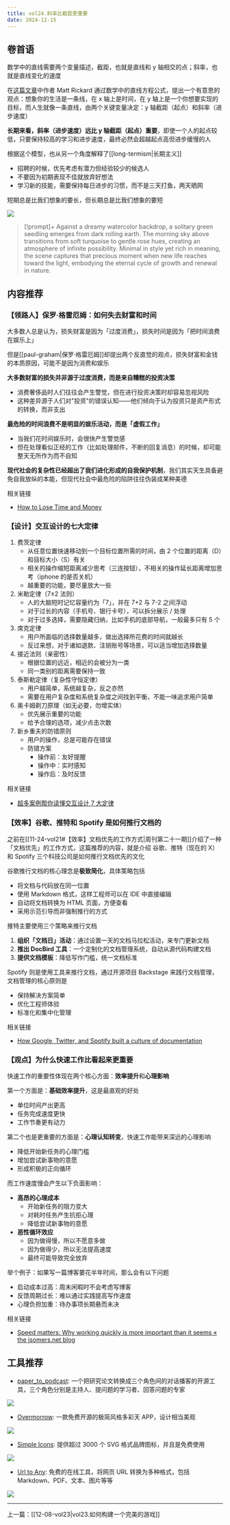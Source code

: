 ```yaml
---
title: vol24.斜率比截距更重要
date: 2024-12-15
---
```

## 卷首语

数学中的直线需要两个变量描述，截距，也就是直线和 y 轴相交的点；斜率，也就是直线变化的速度

在[这篇文章](https://matt-rickard.com/hire-slope-not-intercept)中作者 Matt Rickard 通过数学中的直线方程公式，提出一个有意思的观点：想象你的生活是一条线，在 x 轴上是时间，在 y 轴上是一个你想要实现的目标，而人生就像一条直线，由两个关键变量决定：y 轴截距（起点）和斜率（进步速度）

**长期来看，斜率（进步速度）远比 y 轴截距（起点）重要**，即使一个人的起点较低，只要保持较高的学习和进步速度，最终必然会超越起点高但进步缓慢的人

根据这个模型，也从另一个角度解释了[[long-termism|长期主义]]

- 招聘的时候，优先考虑有潜力但经验较少的候选人
- 不要因为初期表现不佳就放弃好想法
- 学习新的技能，需要保持每日进步的习惯，而不是三天打鱼，两天晒网

短期总是比我们想象的要长，但长期总是比我们想象的要短

![](https://notesimgs.oss-cn-shanghai.aliyuncs.com/img/202412151123846.jpg)

> [!prompt]+
> Against a dreamy watercolor backdrop, a solitary green seedling emerges from dark rolling earth. The morning sky above transitions from soft turquoise to gentle rose hues, creating an atmosphere of infinite possibility. Minimal in style yet rich in meaning, the scene captures that precious moment when new life reaches toward the light, embodying the eternal cycle of growth and renewal in nature.

## 内容推荐

### 【领路人】保罗·格雷厄姆：如何失去财富和时间

大多数人总是认为，损失财富是因为「过度消费」，损失时间是因为「把时间浪费在娱乐上」

但是[[paul-graham|保罗·格雷厄姆]]却提出两个反直觉的观点，损失财富和金钱的本质原因，可能不是因为消费和娱乐

**大多数财富的损失并非源于过度消费，而是来自糟糕的投资决策**

- 消费奢侈品时人们往往会产生警觉，但在进行投资决策时却容易忽视风险
- 这种差异源于人们对"投资"的错误认知——他们倾向于认为投资只是资产形式的转换，而非支出

**最危险的时间浪费不是明显的娱乐活动，而是「虚假工作」**

- 当我们花时间娱乐时，会很快产生警觉感
- 但在处理看似正经的工作（比如处理邮件，不断的回复消息）的时候，却可能整天无所作为而不自知

**现代社会的复杂性已经超出了我们进化形成的自我保护机制**，我们其实天生具备避免自我放纵的本能，但现代社会中最危险的陷阱往往伪装成某种美德

相关链接

- [How to Lose Time and Money](https://paulgraham.com/selfindulgence.html)

### 【设计】交互设计的七大定律

1. 费茨定律
    - 从任意位置快速移动到一个目标位置所需的时间，由 2 个位置的距离（D）和目标大小（S）有关
    - 相关的操作缩短距离减少思考（三连按钮），不相关的操作延长距离增加思考（iphone 的是否关机）
    - 越重要的功能，要尽量放大一些
2. 米勒定律（7±2 法则）
    - 人的大脑短时记忆容量约为「7」，并在 7+2 与 7-2 之间浮动
    - 对于过长的内容（手机号、银行卡号），可以拆分展示 / 处理
    - 对于过多选择，需要隐藏归纳，比如手机的底部导航，一般最多只有 5 个
3. 席克定律
    - 用户所面临的选择数量越多，做出选择所花费的时间就越长
    - 反过来想，对于诸如退款、注销账号等场景，可以适当增加选择数量
4. 接近法则（亲密性）
    - 根据位置的远近，相近的会被分为一类
    - 同一类别的距离需要保持一致
5. 泰斯勒定律（复杂性守恒定律）
    - 用户越简单，系统越复杂，反之亦然
    - 需要在用户复杂度和系统复杂度之间找到平衡，不能一味追求用户简单
6. 奥卡姆剃刀原理（如无必要，勿增实体）
    - 优先展示重要的功能
    - 给予合理的选项，减少点击次数
7. 新乡重夫的防错原则
    - 用户的操作，总是可能存在错误
    - 防错方案
        - 操作前：友好提醒
        - 操作中：实时感知
        - 操作后：及时反馈

相关链接

- [超多案例帮你读懂交互设计 7 大定律](https://www.uisdc.com/7-interactive-design-law)

### 【效率】谷歌、推特和 Spotify 是如何推行文档的

之前在[[11-24-vol21#【效率】文档优先的工作方式|周刊第二十一期]]介绍了一种「文档优先」的工作方式，这篇推荐的内容，就是介绍 谷歌、推特（现在的 X）和 Spotify 三个科技公司是如何推行文档优先的文化

谷歌推行文档的核心理念是**极致简化**，具体策略包括

- 将文档与代码放在同一位置
- 使用 Markdown 格式，这样工程师可以在 IDE 中直接编辑
- 自动将文档转换为 HTML 页面，方便查看
- 采用示范引导而非强制推行的方式

推特主要使用三个策略来推行文档

1. **组织「文档日」活动**：通过设置一天的文档马拉松活动，来专门更新文档
2. **推出 DocBird 工具**：一个定制化的文档管理系统，自动从源代码构建文档
2. **提供文档模板**：降低写作门槛，统一文档标准

Spotify 则是使用工具来推行文档，通过开源项目 Backstage 来践行文档管理，文档管理的核心原则是

- 保持解决方案简单
- 优化工程师体验
- 标准化和集中化管理

相关链接

- [How Google, Twitter, and Spotify built a culture of documentation](https://www.doctave.com/blog/2021/09/07/how-google-twitter-and-spotify-build-culture-of-documentation.html)

### 【观点】为什么快速工作比看起来更重要

快速工作的重要性体现在两个核心方面：**效率提升**和**心理影响**

第一个方面是：**基础效率提升**，这是最直观的好处

- 单位时间产出更高
- 任务完成速度更快
- 工作节奏更有动力

第二个也是更重要的方面是：**心理认知转变**，快速工作能带来深远的心理影响

- 降低开始新任务的心理门槛
- 增加尝试新事物的意愿
- 形成积极的正向循环

而工作速度慢会产生以下负面影响：

- **高昂的心理成本**
    - 开始新任务的阻力变大
    - 对耗时任务产生抗拒心理
    - 降低尝试新事物的意愿
- **恶性循环效应**
    - 因为做得慢，所以不愿意多做
    - 因为做得少，所以无法提高速度
    - 最终可能导致完全放弃

举个例子：如果写一篇博客要花半年时间，那么会有以下问题

- 启动成本过高：周末闲暇时不会考虑写博客
- 反馈周期过长：难以通过实践提高写作速度
- 心理负担加重：待办事项长期悬而未决

相关链接

- [Speed matters: Why working quickly is more important than it seems « the jsomers.net blog](https://jsomers.net/blog/speed-matters)

## 工具推荐

- [paper_to_podcast](https://github.com/Azzedde/paper_to_podcast): 一个把研究论文转换成三个角色间的对话播客的开源工具，三个角色分别是主持人、提问题的学习者、回答问题的专家

![](https://notesimgs.oss-cn-shanghai.aliyuncs.com/img/202412151124569.png)

- [Overmorrow](https://github.com/bmaroti9/Overmorrow): 一款免费开源的极简风格多彩天 APP，设计相当美观

![](https://notesimgs.oss-cn-shanghai.aliyuncs.com/img/202412151124092.png)

- [Simple Icons](https://simpleicons.org/): 提供超过 3000 个 SVG 格式品牌图标，并且是免费使用

![](https://notesimgs.oss-cn-shanghai.aliyuncs.com/img/202412151124182.png)

- [Url to Any](https://www.urltoany.com/zh): 免费的在线工具，将网页 URL 转换为多种格式，包括 Markdown、PDF、文本、图片等等

![](https://notesimgs.oss-cn-shanghai.aliyuncs.com/img/202412151123011.png)

---

上一篇：[[12-08-vol23|vol23.如何构建一个完美的游戏]]
